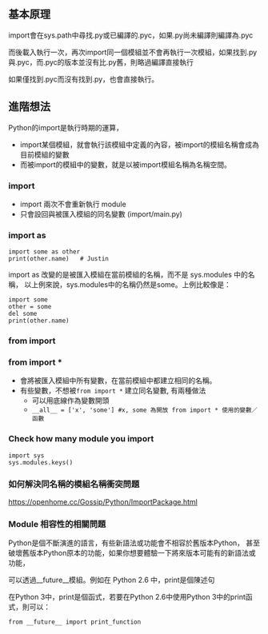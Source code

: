 
## 基本原理
import會在sys.path中尋找.py或已編譯的.pyc，如果.py尚未編譯則編譯為.pyc

而後載入執行一次，再次import同一個模組並不會再執行一次模組，如果找到.py與.pyc，而.pyc的版本並沒有比.py舊，則略過編譯直接執行

如果僅找到.pyc而沒有找到.py，也會直接執行。

## 進階想法
Python的import是執行時期的運算，

- import某個模組，就會執行該模組中定義的內容，被import的模組名稱會成為目前模組的變數
- 而被import的模組中的變數，就是以被import模組名稱為名稱空間。

### import

- import 兩次不會重新執行 module
- 只會設回與被匯入模組的同名變數 (import/main.py)

### import as

```
import some as other
print(other.name)   # Justin
```

import as 改變的是被匯入模組在當前模組的名稱，而不是 sys.modules 中的名稱，
以上例來說，sys.modules中的名稱仍然是some。上例比較像是：
```
import some
other = some
del some
print(other.name)
```

### from import

### from import *
- 會將被匯入模組中所有變數，在當前模組中都建立相同的名稱。
- 有些變數，不想被```from import *``` 建立同名變數, 有兩種做法
    - 可以用底線作為變數開頭
    - ```__all__ = ['x', 'some'] #x, some 為開放 from import * 使用的變數／函數``` 

### Check how many module you import

```
import sys
sys.modules.keys()
```

### 如何解決同名稱的模組名稱衝突問題

https://openhome.cc/Gossip/Python/ImportPackage.html

### Module 相容性的相關問題

Python是個不斷演進的語言，有些新語法或功能會不相容於舊版本Python，
甚至破壞舊版本Python原本的功能，如果你想要體驗一下將來版本可能有的新語法或功能，

可以透過__future__模組。例如在 Python 2.6 中，print是個陳述句

在Python 3中，print是個函式，若要在Python 2.6中使用Python 3中的print函式，則可以：

```
from __future__ import print_function
```
